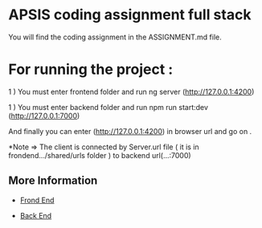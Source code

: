 # APSIS coding assignment full stack
You will find the coding assignment in the ASSIGNMENT.md file.


# For running the project :

1 ) You must enter frontend folder and run ng server (http://127.0.0.1:4200)

1 ) You must enter backend folder and run npm run start:dev (http://127.0.0.1:7000)

And finally you can enter (http://127.0.0.1:4200) in browser url and go on . 

*Note => The client is connected by Server.url file ( it is in frondend.../shared/urls folder ) to backend url(...:7000)


## More Information

 - [Frond End](backend-nodejs-express/README.md)

 - [Back End](frontend-angular8/README.md)
